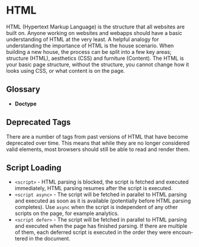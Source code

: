 # HTML

HTML (Hypertext Markup Language) is the structure that all websites are built on. Anyone working on websites and webapps should have a basic understanding of HTML at the very least. A helpful analogy for understanding the importance of HTML is the house scenario. When building a new house, the process can be split into a few key areas; structure (HTML), aesthetics (CSS) and furniture (Content). The HTML is your basic page structure, without the structure, you cannot change how it looks using CSS, or what content is on the page.

## Glossary

- **Doctype**

## Deprecated Tags

There are a number of tags from past versions of HTML that have become deprecated over time. This means that while they are no longer considered valid elements, most browsers should still be able to read and render them.

## Script Loading

- `<script>` - HTML parsing is blocked, the script is fetched and executed immediately, HTML parsing resumes after the script is executed.
- `<script async>` - The script will be fetched in parallel to HTML parsing and executed as soon as it is available (potentially before HTML parsing completes). Use `async` when the script is independent of any other scripts on the page, for example analytics.
- `<script defer>` - The script will be fetched in parallel to HTML parsing and executed when the page has finished parsing. If there are multiple of them, each deferred script is executed in the order they were encoun­tered in the document.
